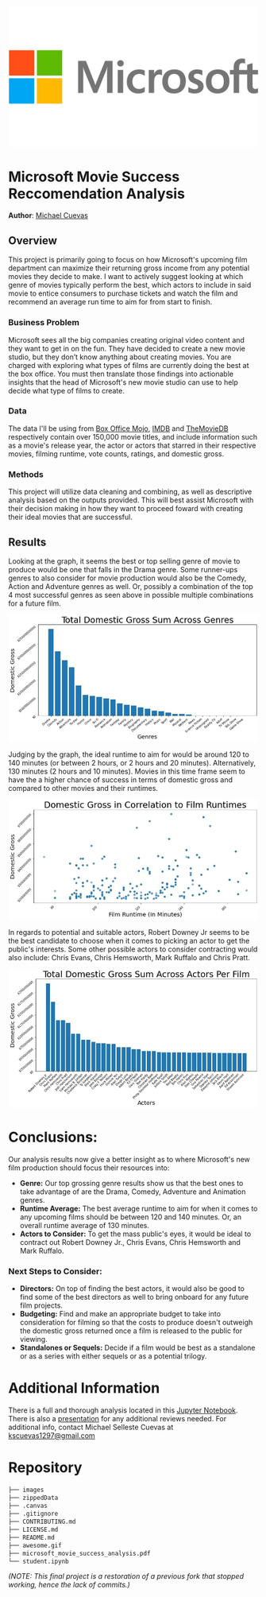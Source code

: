 ![microsoft logo](./images/microsoft_logo_trans.jpg)


# Microsoft Movie Success Reccomendation Analysis
**Author**: [Michael Cuevas](mailto:kscuevas1297@gmail.com)



## Overview
This project is primarily going to focus on how Microsoft's upcoming film department can maximize their returning gross income from any potential movies they decide to make. I want to actively suggest looking at which genre of movies typically perform the best, which actors to include in said movie to entice consumers to purchase tickets and watch the film and recommend an average run time to aim for from start to finish.

### Business Problem
Microsoft sees all the big companies creating original video content and they want to get in on the fun. They have decided to create a new movie studio, but they don’t know anything about creating movies. You are charged with exploring what types of films are currently doing the best at the box office. You must then translate those findings into actionable insights that the head of Microsoft's new movie studio can use to help decide what type of films to create.

### Data

The data I'll be using from [Box Office Mojo](https://www.boxofficemojo.com/), [IMDB](https://www.imdb.com/) and [TheMovieDB](https://www.themoviedb.org/) respectively contain over 150,000 movie titles, and include information such as a movie's release year, the actor or actors that starred in their respective movies, filming runtime, vote counts, ratings, and domestic gross.

### Methods
This project will utilize data cleaning and combining, as well as descriptive analysis based on the outputs provided. This will best assist Microsoft with their decision making in how they want to proceed foward with creating their ideal movies that are successful.



## Results

Looking at the graph, it seems the best or top selling genre of movie to produce would be one that falls in the Drama genre. Some runner-ups genres to also consider for movie production would also be the Comedy, Action and Adventure genres as well. Or, possibly a combination of the top 4 most successful genres as seen above in possible multiple combinations for a future film.

![dom_gross_to_genre](./images/dom_gross_to_genre.jpg)

Judging by the graph, the ideal runtime to aim for would be around 120 to 140 minutes (or between 2 hours, or 2 hours and 20 minutes). Alternatively, 130 minutes (2 hours and 10 minutes). Movies in this time frame seem to have the a higher chance of success in terms of domestic gross and compared to other movies and their runtimes.

![dom_gross_to_runtime](./images/dom_gross_to_runtime.jpg)

In regards to potential and suitable actors, Robert Downey Jr seems to be the best candidate to choose when it comes to picking an actor to get the public's interests. Some other possible actors to consider contracting would also include: Chris Evans, Chris Hemsworth, Mark Ruffalo and Chris Pratt.

![dom_gross_per_actor](./images/dom_gross_per_actor.jpg)



# Conclusions:
Our analysis results now give a better insight as to where Microsoft's new film production should focus their resources into: 
* **Genre:** Our top grossing genre results show us that the best ones to take advantage of are the Drama, Comedy, Adventure and Animation genres.
* **Runtime Average:** The best average runtime to aim for when it comes to any upcoming films should be between 120 and 140 minutes. Or, an overall runtime average of 130 minutes.
* **Actors to Consider:** To get the mass public's eyes, it would be ideal to contract out Robert Downey Jr., Chris Evans, Chris Hemsworth and Mark Ruffalo.
### Next Steps to Consider:
* **Directors:** On top of finding the best actors, it would also be good to find some of the best directors as well to bring onboard for any future film projects.
* **Budgeting:** Find and make an appropriate budget to take into consideration for filming so that the costs to produce doesn't outweigh the domestic gross returned once a film is released to the public for viewing.
* **Standalones or Sequels:** Decide if a film would be best as a standalone or as a series with either sequels or as a potential trilogy.


# Additional Information
There is a full and thorough analysis located in this [Jupyter Notebook](./microsoft_movie_analysis.ipynb). There is also a [presentation](./Microsoft_Movie_Success_Analysis.pdf) for any additional reviews needed.
For additional info, contact Michael Selleste Cuevas at [kscuevas1297@gmail.com](mailto:kscuevas1297@gmail.com)



# Repository
```
├── images
├── zippedData
├── .canvas
├── .gitignore
├── CONTRIBUTING.md
├── LICENSE.md
├── README.md
├── awesome.gif
├── microsoft_movie_success_analysis.pdf
└── student.ipynb
```

*(NOTE: This final project is a restoration of a previous fork that stopped working, hence the lack of commits.)*